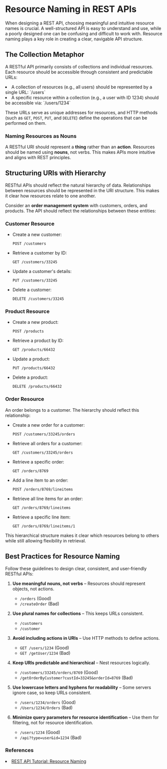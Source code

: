 # Resource Naming in REST APIs

When designing a REST API, choosing meaningful and intuitive resource names is crucial. A well-structured API is easy to understand and use, while a poorly designed one can be confusing and difficult to work with. Resource naming plays a key role in creating a clear, navigable API structure.

## The Collection Metaphor

A RESTful API primarily consists of collections and individual resources. Each resource should be accessible through consistent and predictable URLs:

<li> A collection of resources (e.g., all users) should be represented by a single URL: `/users`
<li> A specific resource within a collection (e.g., a user with ID 1234) should be accessible via: `/users/1234`

These URLs serve as unique addresses for resources, and HTTP methods (such as `GET`, `POST`, `PUT`, and `DELETE`) define the operations that can be performed on them.

### Naming Resources as Nouns

A RESTful URI should represent a **thing** rather than an **action**. Resources should be named using **nouns**, not verbs. This makes APIs more intuitive and aligns with REST principles.


## Structuring URIs with Hierarchy

RESTful APIs should reflect the natural hierarchy of data. Relationships between resources should be represented in the URI structure. This makes it clear how resources relate to one another.

Consider an **order management system** with customers, orders, and products. The API should reflect the relationships between these entities:

### Customer Resource

- Create a new customer:
  ```http
  POST /customers
  ```
- Retrieve a customer by ID:
  ```http
  GET /customers/33245
  ```
- Update a customer's details:
  ```http
  PUT /customers/33245
  ```
- Delete a customer:
  ```http
  DELETE /customers/33245
  ```

### Product Resource

- Create a new product:
  ```http
  POST /products
  ```
- Retrieve a product by ID:
  ```http
  GET /products/66432
  ```
- Update a product:
  ```http
  PUT /products/66432
  ```
- Delete a product:
  ```http
  DELETE /products/66432
  ```

### Order Resource

An order belongs to a customer. The hierarchy should reflect this relationship:

- Create a new order for a customer:
  ```http
  POST /customers/33245/orders
  ```
- Retrieve all orders for a customer:
  ```http
  GET /customers/33245/orders
  ```
- Retrieve a specific order:
  ```http
  GET /orders/8769
  ```
- Add a line item to an order:
  ```http
  POST /orders/8769/lineitems
  ```
- Retrieve all line items for an order:
  ```http
  GET /orders/8769/lineitems
  ```
- Retrieve a specific line item:
  ```http
  GET /orders/8769/lineitems/1
  ```

This hierarchical structure makes it clear which resources belong to others while still allowing flexibility in retrieval.

## Best Practices for Resource Naming

Follow these guidelines to design clear, consistent, and user-friendly RESTful APIs:

1. **Use meaningful nouns, not verbs** – Resources should represent objects, not actions.
   -  `/orders` (Good)
   -  `/createOrder` (Bad)

2. **Use plural names for collections** – This keeps URLs consistent.
   -  `/customers`
   -  `/customer`

3. **Avoid including actions in URIs** – Use HTTP methods to define actions.
   -  `GET /users/1234` (Good)
   -  `GET /getUser/1234` (Bad)

4. **Keep URIs predictable and hierarchical** – Nest resources logically.
   -  `/customers/33245/orders/8769` (Good)
   -  `/getOrderByCustomer?custId=33245&orderId=8769` (Bad)

5. **Use lowercase letters and hyphens for readability** – Some servers ignore case, so keep URLs consistent.
   -  `/users/1234/orders` (Good)
   -  `/Users/1234/Orders` (Bad)

6. **Minimize query parameters for resource identification** – Use them for filtering, not for resource identification.
   - `/users/1234` (Good)
   - `/api?type=user&id=1234` (Bad)


### References 
<li><a href='https://www.restapitutorial.com/introduction/resourcenaming'>REST API Tutorial: Resource Naming</a></li>
